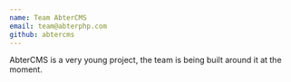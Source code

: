 ```yaml
---
name: Team AbterCMS
email: team@abterphp.com
github: abtercms
---
```


AbterCMS is a very young project, the team is being built around it at the moment.
